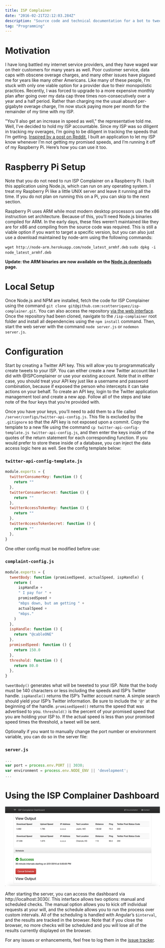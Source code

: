 ```yaml
---
title: ISP Complainer
date: "2016-02-21T22:12:03.284Z"
description: "Source code and technical documentation for a bot to tweet at my ISP whenever my promised speeds aren't met."
tag: "Programming"
---
```


# Motivation

I have long battled my internet service providers, and they have waged war on their customers for many years as well. Poor customer service, data caps with obscene overage charges, and many other issues have plagued me for years like many other Americans. Like many of these people, I’m stuck with only one viable option for a provider due to their monopolistic practices. Recently, I was forced to upgrade to a more expensive monthly plan after going over my data cap three times non-consecutively over a year and a half period. Rather than charging me the usual absurd per-gigabyte overage charge, I’m now stuck paying more per month for the remainder of my time with my ISP.

"You’ll also get an increase in speed as well," the representative told me. Well, I’ve decided to hold my ISP accountable. Since my ISP was so diligent in tracking my overages, I’m going to be diligent in tracking the speeds that I’m getting. [Inspired by a post on Reddit](https://github.com/james-atkinson/speedcomplainer), I built an application to let my ISP know whenever I’m not getting my promised speeds, and I’m running it off of my Raspberry Pi. Here’s how you can use it too.

# Raspberry Pi Setup

Note that you do not need to run ISP Complainer on a Raspberry Pi. I built this application using Node.js, which can run on any operating system. I treat my Raspberry Pi like a little UNIX server and leave it running all the time. If you do not plan on running this on a Pi, you can skip to the next section.

Raspberry Pi uses ARM while most modern desktop processors use the x86 instruction set architecture. Because of this, you’ll need Node.js binaries compiled for ARM. In the early days, these files weren’t maintained like they are for x86 and compiling from the source code was required. This is still a viable option if you want to target a specific version, but you can also just use a download maintained by node-arm using the following commands:

`wget http://node-arm.herokuapp.com/node_latest_armhf.deb`
`sudo dpkg -i node_latest_armhf.deb`

**Update: the ARM binaries are now available on the [Node.js downloads](https://nodejs.org/en/download/) page.**

# Local Setup

Once Node.js and NPM are installed, fetch the code for ISP Complainer using the command `git clone git@github.com:scottenriquez/isp-complainer.git`. You can also access the repository [via the web interface](https://github.com/scottenriquez/isp-complainer). Once the repository had been cloned, navigate to the `/isp-complainer` root folder and install all dependencies using the `npm install` command. Then, start the web server with the command `node server.js` or `nodemon server.js`.

# Configuration

Start by creating a Twitter API key. This will allow you to programmatically create tweets to your ISP. You can either create a new Twitter account like I did with @ISPComplainer or use your existing account. Note that in either case, you should treat your API key just like a username and password combination, because if exposed the person who intercepts it can take actions on your behalf. To create an API key, login to the Twitter application management tool and create a new app. Follow all of the steps and take note of the four keys that you’re provided with.

Once you have your keys, you’ll need to add them to a file called `/server/configs/twitter-api-config.js`. This file is excluded by the `.gitignore` so that the API key is not exposed upon a commit. Copy the template to a new file using the command `cp twitter-api-config-template.js twitter-api-config.js`, and then enter the keys inside of the quotes of the return statement for each corresponding function. If you would prefer to store these inside of a database, you can inject the data access logic here as well. See the config template below:

### `twitter-api-config-template.js`

```javascript
module.exports = {
  twitterConsumerKey: function () {
    return ""
  },
  twitterConsumerSecret: function () {
    return ""
  },
  twitterAccessTokenKey: function () {
    return ""
  },
  twitterAccessTokenSecret: function () {
    return ""
  },
}
```

One other config must be modified before use:

### `complaint-config.js`

```javascript
module.exports = {
  tweetBody: function (promisedSpeed, actualSpeed, ispHandle) {
    return (
      ispHandle +
      " I pay for " +
      promisedSpeed +
      "mbps down, but am getting " +
      actualSpeed +
      "mbps."
    )
  },
  ispHandle: function () {
    return "@cableONE"
  },
  promisedSpeed: function () {
    return 150.0
  },
  threshold: function () {
    return 80.0
  },
}
```

`tweetBody()` generates what will be tweeted to your ISP. Note that the body must be 140 characters or less including the speeds and ISP’s Twitter handle. `ispHandle()` returns the ISP’s Twitter account name. A simple search should yield your ISP’s Twitter information. Be sure to include the `'@'` at the beginning of the handle. `promisedSpeed()` returns the speed that was advertised to you. `threshold()` is the percent of your promised speed that you are holding your ISP to. If the actual speed is less than your promised speed times the threshold, a tweet will be sent.

Optionally if you want to manually change the port number or environment variable, you can do so in the server file:

### `server.js`

```javascript
...
var port = process.env.PORT || 3030;
var environment = process.env.NODE_ENV || 'development';
...
```

# Using the ISP Complainer Dashboard

![ISP Complainer](./isp-complainer-demo.png)

After starting the server, you can access the dashboard via http://localhost:3030/. This interface allows two options: manual and scheduled checks. The manual option allows you to kick off individual requests at your will, and the schedule allows you to run the process over custom intervals. All of the scheduling is handled with Angular’s `$interval`, and the results are tracked in the browser. Note that if you close the browser, no more checks will be scheduled and you will lose all of the results currently displayed on the browser.

For any issues or enhancements, feel free to log them in the [issue tracker](https://github.com/scottenriquez/isp-complainer/issues).
